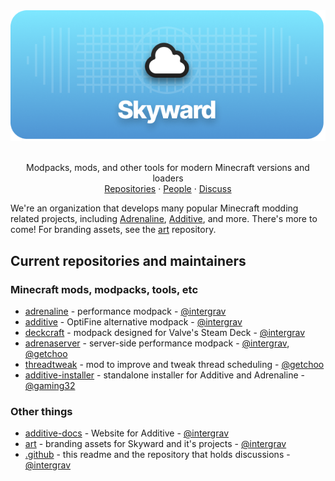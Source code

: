 <div align=center>
  <img alt="Banner for Skyward with logo and name" src="https://raw.githubusercontent.com/skywardmc/art/main/skyward/banner.png">
  <br />
  <br />
  <p align="center">
    Modpacks, mods, and other tools for modern Minecraft versions and loaders
    <br />
    <a href="https://github.com/orgs/skywardmc/repositories?q=&sort=stargazers">Repositories</a>
    ·
    <a href="https://github.com/orgs/skywardmc/people">People</a>
    ·
    <a href="https://github.com/orgs/skywardmc/discussions">Discuss</a>
  </p>
</div>

We're an organization that develops many popular Minecraft modding related projects, including [Adrenaline](https://github.com/skywardmc/adrenaline), [Additive](https://github.com/skywardmc/additive), and more. There's more to come! For branding assets, see the [art](https://github.com/skyward/art) repository.

## Current repositories and maintainers
### Minecraft mods, modpacks, tools, etc
- [adrenaline](https://github.com/skywardmc/adrenaline) - performance modpack - [@intergrav](https://github.com/intergrav)
- [additive](https://github.com/skywardmc/additive) - OptiFine alternative modpack - [@intergrav](https://github.com/intergrav)
- [deckcraft](https://github.com/skywardmc/deckcraft) - modpack designed for Valve's Steam Deck - [@intergrav](https://github.com/intergrav)
- [adrenaserver](https://github.com/skywardmc/adrenaserver) - server-side performance modpack - [@intergrav](https://github.com/intergrav), [@getchoo](https://github.com/getchoo)
- [threadtweak](https://github.com/skywardmc/threadtweak) - mod to improve and tweak thread scheduling - [@getchoo](https://github.com/getchoo)
- [additive-installer](https://github.com/skywardmc/additive-installer) - standalone installer for Additive and Adrenaline - [@gaming32](https://github.com/gaming32)
### Other things
- [additive-docs](https://github.com/skywardmc/additive-docs) - Website for Additive - [@intergrav](https://github.com/intergrav)
- [art](https://github.com/skywardmc/art) - branding assets for Skyward and it's projects - [@intergrav](https://github.com/intergrav)
- [.github](https://github.com/skywardmc/.github) - this readme and the repository that holds discussions - [@intergrav](https://github.com/intergrav)
